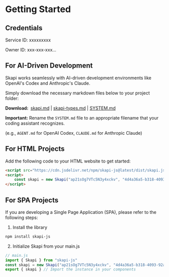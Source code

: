 # Getting Started

## Credentials

Service ID: xxxxxxxxx

Owner ID: xxx-xxx-xxx...

## For AI-Driven Development

Skapi works seamlessly with AI-driven development environments like OpenAI's Codex and Anthropic's Claude.

Simply download the necessary markdown files below to your project folder:

**Download:&nbsp;** 
<a href="https://docs.skapi.com/skapi.md" download="skapi.md">skapi.md</a> | 
<a href="https://docs.skapi.com/skapi-types.md" download="skapi-types.md">skapi-types.md</a> | 
<a href="https://docs.skapi.com/SYSTEM.md" download="SYSTEM.md">SYSTEM.md</a>

**Important:**
Rename the `SYSTEM.md` file to an appropriate filename that your coding assistant recognizes.

(e.g., `AGENT.md` for OpenAI Codex, `CLAUDE.md` for Anthropic Claude) 

## For HTML Projects
Add the following code to your HTML website to get started:

```html
<script src="https://cdn.jsdelivr.net/npm/skapi-js@latest/dist/skapi.js"></script>
<script>
    const skapi = new Skapi("ap21sOg7VTc5N3y4xckv", "4d4a36a5-b318-4093-92ae-7cf11feae989");
</script>
```

## For SPA Projects
If you are developing a Single Page Application (SPA), please refer to the following steps:

1. Install the library

```bash
npm install skapi-js
```

2. Initialize Skapi from your main.js

```js
// main.js
import { Skapi } from "skapi-js"
const skapi = new Skapi("ap21sOg7VTc5N3y4xckv", "4d4a36a5-b318-4093-92ae-7cf11feae989");
export { skapi } // Import the instance in your components
```